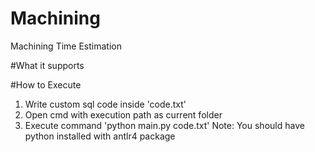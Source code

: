 # Machining
Machining Time Estimation

#What it supports


#How to Execute
1. Write custom sql code inside 'code.txt'
2. Open cmd with execution path as current folder
3. Execute command 'python main.py code.txt'
Note: You should have python installed with antlr4 package